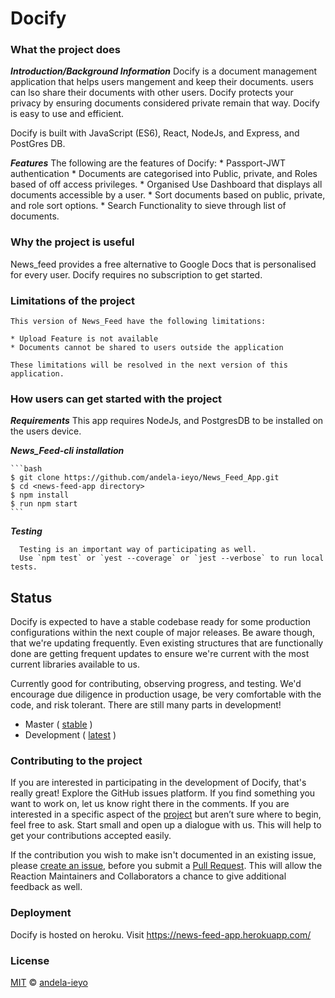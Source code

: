 # Docify



### What the project does
  **_Introduction/Background Information_**
Docify is a document management application that helps users mangement and keep their documents. users can lso share their documents with other users. Docify protects your privacy by ensuring documents considered private remain that way. Docify is easy to use and efficient.

Docify is built with JavaScript (ES6), React, NodeJs, and Express, and PostGres DB.

  **_Features_**
    The following are the features of Docify:
    *  Passport-JWT authentication
    * Documents are categorised into Public, private, and Roles based of off access privileges.
    * Organised Use Dashboard that displays all documents accessible by a user.
    * Sort documents based on public, private, and role sort options.
    * Search Functionality to sieve through list of documents.

### Why the project is useful
   News_feed provides a free alternative to Google Docs that is personalised for every user. Docify requires no subscription to get started.

### Limitations of the project
    This version of News_Feed have the following limitations:

    * Upload Feature is not available
    * Documents cannot be shared to users outside the application

    These limitations will be resolved in the next version of this application.


### How users can get started with the project

 **_Requirements_**
   This app requires NodeJs, and PostgresDB to be installed on the users device.

**_News_Feed-cli installation_**

    ```bash
    $ git clone https://github.com/andela-ieyo/News_Feed_App.git
    $ cd <news-feed-app directory>
    $ npm install
    $ run npm start
    ```
  **_Testing_**

      Testing is an important way of participating as well.
      Use `npm test` or `yest --coverage` or `jest --verbose` to run local tests.

## Status

Docify is expected to have a stable codebase ready for some production configurations within the next couple of major releases. Be aware though, that we're updating frequently. Even existing structures that are functionally done are getting frequent updates to ensure we're current with the most current libraries available to us.

Currently good for contributing, observing progress, and testing. We'd encourage due diligence in production usage, be very comfortable with the code, and risk tolerant. There are still many parts in development!

-   Master ( [stable](https://github.com/andela-ieyo/News_Feed_App/tree/master) )
-   Development ( [latest](https://github.com/andela-ieyo/News_Feed_App/tree/develop) )

### Contributing to the project

If you are interested in participating in the development of Docify, that's really great!
Explore the GitHub issues platform. If you find something you want to work on, let us know right there in the comments. If you are interested in a specific aspect of the [project](https://github.com/andela-ieyo/News_Feed_App/projects) but aren’t sure where to begin, feel free to ask. Start small and open up a dialogue with us. This will help to get your contributions accepted easily.

If the contribution you wish to make isn't documented in an existing issue, please [create an issue](https://github.com/andela-ieyo/News_Feed_App/issues/new), before you submit a [Pull Request](https://help.github.com/articles/about-pull-requests/). This will allow the Reaction Maintainers and Collaborators a chance to give additional feedback as well.

### Deployment

 Docify is hosted on heroku. Visit https://news-feed-app.herokuapp.com/


### License

[MIT][license] © [andela-ieyo][author]

<!-- Definitions -->

[license]: LICENSE

[author]: andela-ieyo
